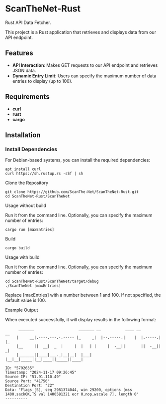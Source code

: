 # ScanTheNet-Rust
Rust API Data Fetcher.

This project is a Rust application that retrieves and displays data from our API endpoint. 

## Features

- **API Interaction**: Makes GET requests to our API endpoint and retrieves JSON data.
- **Dynamic Entry Limit**: Users can specify the maximum number of data entries to display (up to 100).

## Requirements

- **curl**
- **rust**
- **cargo**

## Installation

### Install Dependencies

For Debian-based systems, you can install the required dependencies:

```
apt install curl
curl https://sh.rustup.rs -sSf | sh
```

Clone the Repository

```
git clone https://github.com/ScanThe-Net/ScanTheNet-Rust.git
cd ScanTheNet-Rust/ScanTheNet
```

Usage without build

Run it from the command line. Optionally, you can specify the maximum number of entries:

```
cargo run [maxEntries]
```

Build

```
cargo build
```

Usage with build

Run it from the command line. Optionally, you can specify the maximum number of entries:

```
cd ScanTheNet-Rust/ScanTheNet/target/debug
./ScanTheNet [maxEntries]
```

Replace [maxEntries] with a number between 1 and 100. If not specified, the default value is 100.

Example Output

When executed successfully, it will display results in the following format:

```
      _______                    _______ __           ____ __         __
     |     __|.----.---.-.----- |_     _|  |--.-----.|    |  |.-----.|  |_
     |__     ||  __|  _  |     |  |   | |     |  -__||       ||  -__||   _|
     |_______||____|___._|__|__|  |___| |__|__|_____||__|____||_____||____|

ID: "5702635"
Timestamp: "2024-11-17 09:26:45"
Source IP: "51.91.110.49"
Source Port: "41756"
Destination Port: "22"
Data: "Flags [S], seq 2981374044, win 29200, options [mss 1400,sackOK,TS val 1400581321 ecr 0,nop,wscale 7], length 0"
----------
```
